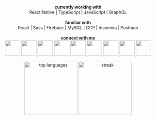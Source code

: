 <p align="center">
  <text><b>currently working with</b></text>
  <br/>
  <text>React Native | TypeScript | JavaScript | GraphQL</text>
  <br/><br/>
  <text><b>familiar with</b></text>
  <br/>
  <text>React | Sass | Firebase | MySQL | GCP | Insomnia | Postman</text>
  <br/><br/>
  <text><b>connect with me</b></text>
  <br/>
  <a title="Google me" href="https://www.google.com/search?q=cmcodes&rlz=1C1CHZN_enIN928IN928&oq=cmcodes&aqs=chrome.0.69i59j35i39j0i10i30j69i60l3j69i65.2924j0j4&sourceid=chrome&ie=UTF-8">
        <img src="https://cdn4.iconfinder.com/data/icons/social-media-and-logos-11/32/Logo_Google-512.png" width="50" height="50" />
  </a>
  <a title="View my website" href="https://www.cmcodes.in/">
    <img src="https://cdn3.iconfinder.com/data/icons/colorful-guache-social-media-logos-1/159/social-media_web-256.png" width="50" height="50" />
  </a>
  <a title="Read my blogs on DEV" href="https://dev.to/cmcodes">
    <img src="https://cdn3.iconfinder.com/data/icons/logos-and-brands-adobe/512/84_Dev-512.png" width="50" height="50" />
  </a>
  <a title="View my Instagram profile" href="https://instagram.com/cmcodes">
    <img src="https://cdn4.iconfinder.com/data/icons/social-media-and-logos-11/32/Logo_Instagram-512.png" width="50" height="50" />
  </a>
  <a title="Email me" href="mailto:cm@cmcodes.in">
    <img src="https://cdn4.iconfinder.com/data/icons/social-media-and-logos-11/32/Logo_Gmail_envelope_letter_email-512.png" width="50" height="50" />
  </a>
  <a title="View my Stackoverflow profile" href="https://stackoverflow.com/users/8161436/cmcodes">
    <img src="https://cdn0.iconfinder.com/data/icons/social-media-and-logos-11/32/logo_stackoverflow_Stack_overflow-512.png" width="50" height="50" />
  </a>
  <a title="View my Twitter profile" href="https://twitter.com/cmcodes1">
    <img src="https://cdn4.iconfinder.com/data/icons/social-media-and-logos-11/32/Logo_Twitter_bird-512.png" width="50" height="50" />
  </a>
  <a title="Ping me on Telegram" href="https://t.me/cmcodes">
    <img src="https://cdn4.iconfinder.com/data/icons/social-media-and-logos-11/32/Logo_telegram_Airplane_Air_plane_paper_airplane-22-512.png" width="50" height="50" />
  </a>
  <a title="View my profile on LinkedIn" href="https://linkedin.com/in/cmcodes">
    <img src="https://cdn4.iconfinder.com/data/icons/social-media-and-logos-11/32/Logo_LinkedIn-512.png" width="50" height="50" />
  </a>
  <br/>
  <br/>
  <img src="https://github-readme-stats.vercel.app/api/top-langs/?username=cmcodes1&layout=compact&theme=radical" height="175px" alt="top languages">
  <img src="https://github-readme-streak-stats.herokuapp.com/?user=cmcodes1&theme=black-ice&hide_border=true&stroke=0000&background=0D1117&ring=e05397&fire=e05397&currStreakLabel=e05397&bg_color=30,e96443,904e95&title_color=fff&text_color=fff" height="175px" alt="streak" />
  <br/>
  <br/>
  
</p>
